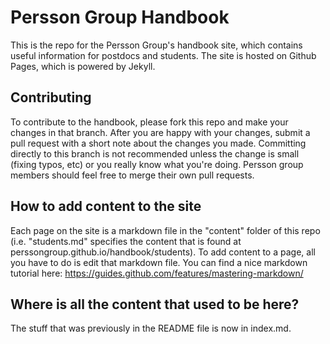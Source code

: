 # Persson Group Handbook

This is the repo for the Persson Group's handbook site, which contains useful information for postdocs and students. The site is hosted on Github Pages, which is powered by Jekyll. 

## Contributing
To contribute to the handbook, please fork this repo and make your changes in that branch. After you are happy with your changes, submit a pull request with a short note about the changes you made. Committing directly to this branch is not recommended unless the change is small (fixing typos, etc) or you really know what you're doing. Persson group members should feel free to merge their own pull requests. 

## How to add content to the site
Each page on the site is a markdown file in the "content" folder of this repo (i.e. "students.md" specifies the content that is found at perssongroup.github.io/handbook/students). To add content to a page, all you have to do is edit that markdown file. You can find a nice markdown tutorial here: https://guides.github.com/features/mastering-markdown/


## Where is all the content that used to be here?
The stuff that was previously in the README file is now in index.md.
